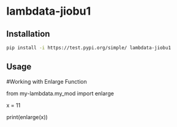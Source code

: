 # lambdata-jiobu1

## Installation

```sh
pip install -i https://test.pypi.org/simple/ lambdata-jiobu1
```


## Usage

#Working with Enlarge Function

from my-lambdata.my_mod import enlarge

x = 11

print(enlarge(x))
